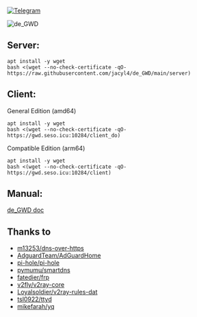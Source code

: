 
[![Telegram](https://cdn.jsdelivr.net/gh/Patrolavia/telegram-badge@8fe3382b3fd3a1c533ba270e608035a27e430c2e/chat.svg)](https://t.me/de_GWD)  


![de_GWD](https://i.loli.net/2020/10/12/Mmli1gsXLyUCFEB.png)

## Server:
```
apt install -y wget
bash <(wget --no-check-certificate -qO- https://raw.githubusercontent.com/jacyl4/de_GWD/main/server)
```


## Client:
General Edition (amd64)
```
apt install -y wget
bash <(wget --no-check-certificate -qO- https://gwd.seso.icu:10284/client_do)
```
    
Compatible Edition (arm64)
```
apt install -y wget
bash <(wget --no-check-certificate -qO- https://gwd.seso.icu:10284/client)
```

## Manual:
[de_GWD doc](https://jacyl4.gitbook.io/de-gwd-doc/)

## Thanks to
* [ m13253/dns-over-https ](https://github.com/m13253/dns-over-https)
* [ AdguardTeam/AdGuardHome ](https://github.com/AdguardTeam/AdGuardHome)
* [ pi-hole/pi-hole ](https://github.com/pi-hole/pi-hole)
* [ pymumu/smartdns ](https://github.com/pymumu/smartdns)
* [ fatedier/frp ](https://github.com/fatedier/frp)
* [ v2fly/v2ray-core ](https://github.com/v2fly/v2ray-core)
* [ Loyalsoldier/v2ray-rules-dat ](https://github.com/Loyalsoldier/v2ray-rules-dat)
* [ tsl0922/ttyd ](https://github.com/tsl0922/ttyd)
* [ mikefarah/yq ](https://github.com/mikefarah/yq)
